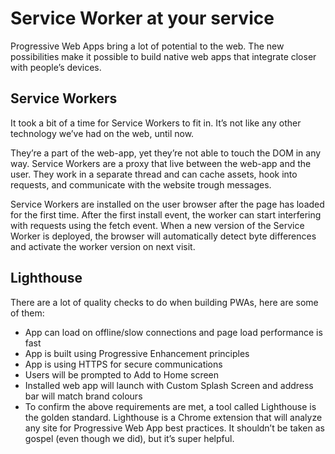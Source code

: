 # Service Worker at your service

Progressive Web Apps bring a lot of potential to the web. The new possibilities make it possible to build native web apps that integrate closer with people’s devices.

## Service Workers
It took a bit of a time for Service Workers to fit in. It’s not like any other technology we’ve had on the web, until now.

They’re a part of the web-app, yet they’re not able to touch the DOM in any way. Service Workers are a proxy that live between the web-app and the user. They work in a separate thread and can cache assets, hook into requests, and communicate with the website trough messages.

Service Workers are installed on the user browser after the page has loaded for the first time. After the first install event, the worker can start interfering with requests using the fetch event. When a new version of the Service Worker is deployed, the browser will automatically detect byte differences and activate the worker version on next visit.

## Lighthouse

There are a lot of quality checks to do when building PWAs, here are some of them:

- App can load on offline/slow connections and page load performance is fast
- App is built using Progressive Enhancement principles
- App is using HTTPS for secure communications
- Users will be prompted to Add to Home screen
- Installed web app will launch with Custom Splash Screen and address bar will match brand colours
- To confirm the above requirements are met, a tool called Lighthouse is the golden standard. Lighthouse is a Chrome extension that will analyze any site for Progressive Web App best practices. It shouldn’t be taken as gospel (even though we did), but it’s super helpful.
